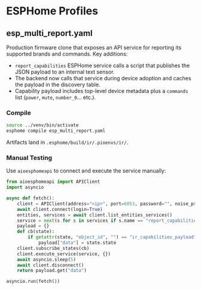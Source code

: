 # ESPHome Profiles

## esp_multi_report.yaml

Production firmware clone that exposes an API service for reporting its supported brands and commands. Key additions:

- `report_capabilities` ESPHome service calls a script that publishes the JSON payload to an internal text sensor.
- The backend now calls that service during device adoption and caches the payload in the discovery table.
- Capability payload includes top-level device metadata plus a `commands` list (`power`, `mute`, `number_0`… etc.).

### Compile

```bash
source ../venv/bin/activate
esphome compile esp_multi_report.yaml
```

Artifacts land in `.esphome/build/ir/.pioenvs/ir/`.

### Manual Testing

Use `aioesphomeapi` to connect and execute the service manually:

```python
from aioesphomeapi import APIClient
import asyncio

async def fetch():
    client = APIClient(address="<ip>", port=6053, password="", noise_psk="<psk>")
    await client.connect(login=True)
    entities, services = await client.list_entities_services()
    service = next(s for s in services if s.name == "report_capabilities")
    payload = {}
    def cb(state):
        if getattr(state, "object_id", "") == "ir_capabilities_payload":
            payload["data"] = state.state
    client.subscribe_states(cb)
    client.execute_service(service, {})
    await asyncio.sleep(5)
    await client.disconnect()
    return payload.get("data")

asyncio.run(fetch())
```
